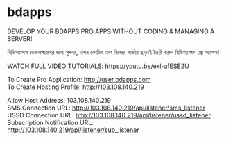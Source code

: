 # bdapps

DEVELOP YOUR BDAPPS PRO APPS WITHOUT CODING & MANAGING A SERVER!

বিডিঅ্যাপস ডেভলপারদের জন্য সুখবর, এখন কোডিং এবং নিজের সার্ভার ছাড়াই তৈরি করুন বিডিঅ্যাপস প্রো অ্যাপস!

WATCH FULL VIDEO TUTORIALS: https://youtu.be/exl-afESE2U

To Create Pro Application: http://user.bdapps.com  
To Create Hosting Profile: http://103.108.140.219

Allow Host Address: 103.108.140.219  
SMS Connection URL: http://103.108.140.219/api/listener/sms_listener  
USSD Connection URL: http://103.108.140.219/api/listener/ussd_listener  
Subscription Notification URL: http://103.108.140.219/api/listener/sub_listener  
